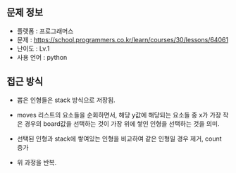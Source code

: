 ## 문제 정보

- 플랫폼 : 프로그래머스
- 문제 : https://school.programmers.co.kr/learn/courses/30/lessons/64061
- 난이도 : Lv.1
- 사용 언어 : python

## 접근 방식

- 뽑은 인형들은 stack 방식으로 저장됨.

- moves 리스트의 요소들을 순회하면서, 해당 y값에 해당되는 요소들 중 x가 가장 작은 경우의 board값을 선택하는 것이 가장 위에 쌓인 인형을 선택하는 것을 의미.

- 선택된 인형과 stack에 쌓여있는 인형을 비교하여 같은 인형일 경우 제거, count 증가

- 위 과정을 반복.
